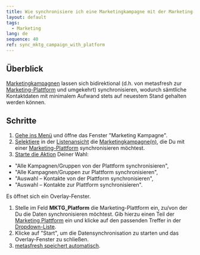 ```yaml
---
title: Wie synchronisiere ich eine Marketingkampagne mit der Marketing-Plattform?
layout: default
tags:
  - Marketing
lang: de
sequence: 40
ref: sync_mktg_campaign_with_platform
---
```


## Überblick
[Marketingkampagnen](MKTG-Kampagne_erstellen) lassen sich bidirektional (d.h. von metasfresh zur [Marketing-Plattform](MKTG-Plattform_erstellen) und umgekehrt) synchronisieren, wodurch sämtliche Kontaktdaten mit minimalem Aufwand stets auf neuestem Stand gehalten werden können.

## Schritte
1. [Gehe ins Menü](Menu) und öffne das Fenster "Marketing Kampagne".
1. [Selektiere](AuswahlBelege) in der [Listenansicht](Ansichten#listenansicht) die [Marketingkampagne(n)](MKTG-Kampagne_erstellen), die Du mit einer [Marketing-Plattform](MKTG-Plattform_erstellen) synchronisieren möchtest.
1. [Starte die Aktion](AktionStarten#aktionsmenue) Deiner Wahl:
  - "Alle Kampagnen/Gruppen von der Plattform synchronisieren",
  - "Alle Kampagnen/Gruppen zur Plattform synchronisieren",
  - "Auswahl – Kontakte von der Plattform synchronisieren",
  - "Auswahl – Kontakte zur Plattform synchronisieren".<br>

  Es öffnet sich ein Overlay-Fenster.

1. Stelle im Feld **MKTG_Platform** die Marketing-Plattform ein, zu/von der Du die Daten synchronisieren möchtest. Gib hierzu einen Teil der [Marketing Plattform](MKTG-Plattform_erstellen) ein und klicke auf den passenden Treffer in der <a href="Keyboard_Shortcuts_Liste#dropdown" title="Dynamisches Suchfeld (Autocomplete)">Dropdown-Liste</a>.
1. Klicke auf "Start", um die Datensynchronisation zu starten und das Overlay-Fenster zu schließen.
1. [metasfresh speichert automatisch](Speicheranzeige).
